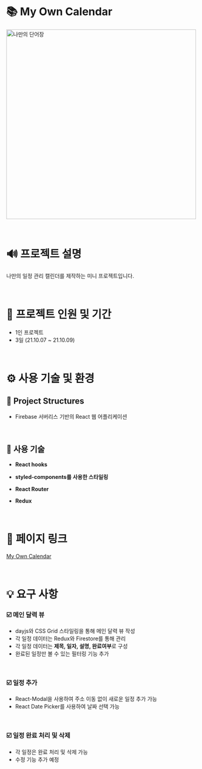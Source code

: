 # 📚 **My Own Calendar**

<img src="https://user-images.githubusercontent.com/63948484/135273650-429805f6-4607-4049-8e0e-972db1762c60.png"
width='500px' alt="나만의 단어장"/>

<br/>

# **🔊 프로젝트 설명**

나만의 일정 관리 캘린더를 제작하는 미니 프로젝트입니다.

<br />

# **📅 프로젝트 인원 및 기간**

-   1인 프로젝트
-   3일 (21.10.07 ~ 21.10.09)

<br/>

# **⚙️ 사용 기술 및 환경**

## **🔨 Project Structures**

-   Firebase 서버리스 기반의 React 웹 어플리케이션

<br/>

## **🧮 사용 기술**

-   **React hooks**

-   **styled-components를 사용한 스타일링**

-   **React Router**

-   **Redux**

<br/>

# 🔗 **페이지 링크**

[My Own Calendar](https://my-own-calendar-2a1df.web.app/)

<br/>

# **💡 요구 사항**

### **☑️ 메인 달력 뷰**

-   dayjs와 CSS Grid 스타일링을 통해 메인 달력 뷰 작성
-   각 일정 데이터는 Redux와 Firestore를 통해 관리
-   각 일정 데이터는 **제목, 일자, 설명, 완료여부**로 구성
-   완료된 일정만 볼 수 있는 필터링 기능 추가

<br/>

### **☑️ 일정 추가**

-   React-Modal을 사용하여 주소 이동 없이 새로운 일정 추가 가능
-   React Date Picker를 사용하여 날짜 선택 가능

<br/>

### **☑️ 일정 완료 처리 및 삭제**

-   각 일정은 완료 처리 및 삭제 가능
-   수정 기능 추가 예정

<br/>
